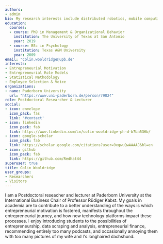 ```yaml
---
authors:
- admin
bio: My research interests include distributed robotics, mobile computing and programmable matter.
education:
  courses:
  - course: PhD in Management & Organizational Behavior
    institution: The University of Texas at San Antonio
    year: 2019
  - course: BSc in Psychology
    institution: Texas A&M University
    year: 2009
email: "colin.wooldridge@upb.de"
interests:
- Entrepreneurial Motivation
- Entrepreneurial Role Models
- Statistical Methodology
- Employee Selection & Voice
organizations:
- name: Paderborn University
  url: "https://www.uni-paderborn.de/person/79024"
role: Postdoctoral Researcher & Lecturer
social:
- icon: envelope
  icon_pack: fas
  link: '#contact'
- icon: linkedin
  icon_pack: fab
  link: https://www.linkedin.com/in/colin-wooldridge-ph-d-b7ba536b/
- icon: google-scholar
  icon_pack: fab
  link: https://scholar.google.com/citations?user=9xgwuQwAAAAJ&hl=en
- icon: github
  icon_pack: fab
  link: https://github.com/Redhat44
superuser: true
title: Colin Wooldridge
user_groups:
- Researchers
- Visitors
---
```


I am a Postdoctoral reseacher and lecturer at Paderborn University at the International Business Chair of Professor Rüdiger Kabst. My goals in academia are to contribute to a better understanding of the ways is which entrepreneurial motivation is fostered, manifests throughout the entrepreneurial journey, and how new technology platforms impact these processes. I enjoy introducing students to the possibilities of entrepreneurship, data scraping and analysis, entrepreneurial finance, recommending entirely too many podcasts, and occasionally annoying them with too many pictures of my wife and I's longhaired dachshund. 

